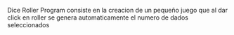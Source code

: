 Dice Roller Program consiste en la creacion de un pequeño juego que al dar click en roller se genera automaticamente el numero de dados seleccionados
